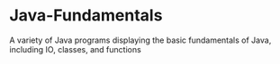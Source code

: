 # Java-Fundamentals
A variety of Java programs displaying the basic fundamentals of Java, including IO, classes, and functions
